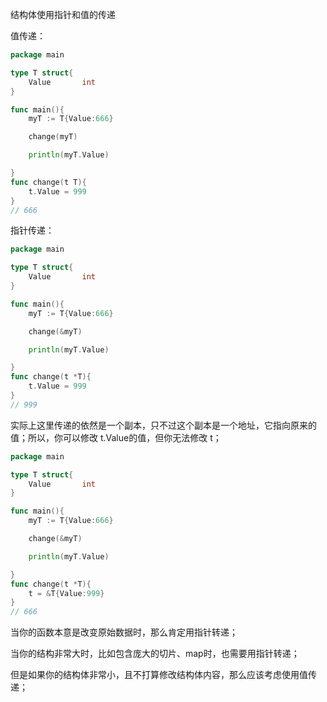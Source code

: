 

结构体使用指针和值的传递



值传递：

```go
package main

type T struct{
	Value 		int
}

func main(){
	myT := T{Value:666}

	change(myT)

	println(myT.Value)

}
func change(t T){
	t.Value = 999
}
// 666
```

指针传递：

```go
package main

type T struct{
	Value 		int
}

func main(){
	myT := T{Value:666}

	change(&myT)

	println(myT.Value)

}
func change(t *T){
	t.Value = 999
}
// 999
```

实际上这里传递的依然是一个副本，只不过这个副本是一个地址，它指向原来的值；所以，你可以修改 t.Value的值，但你无法修改 t；

```go
package main

type T struct{
	Value 		int
}

func main(){
	myT := T{Value:666}

	change(&myT)

	println(myT.Value)

}
func change(t *T){
	t = &T{Value:999}
}
// 666
```



当你的函数本意是改变原始数据时，那么肯定用指针转递；

当你的结构非常大时，比如包含庞大的切片、map时，也需要用指针转递；

但是如果你的结构体非常小，且不打算修改结构体内容，那么应该考虑使用值传递；